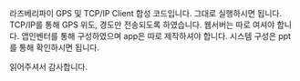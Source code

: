 라즈베리파이 GPS 및 TCP/IP Client 합성 코드입니다.
그대로 실행하시면 됩니다. TCP/IP를 통해 GPS 위도, 경도만 전송되도록 하였습니다.
웹서버는 따로 여셔야 합니다.
앱인벤터를 통해 구성하였으며 app은 따로 제작하셔야 합니다.
시스템 구성은 ppt를 통해 확인하시면 됩니다.

읽어주셔서 감사합니다.
 
